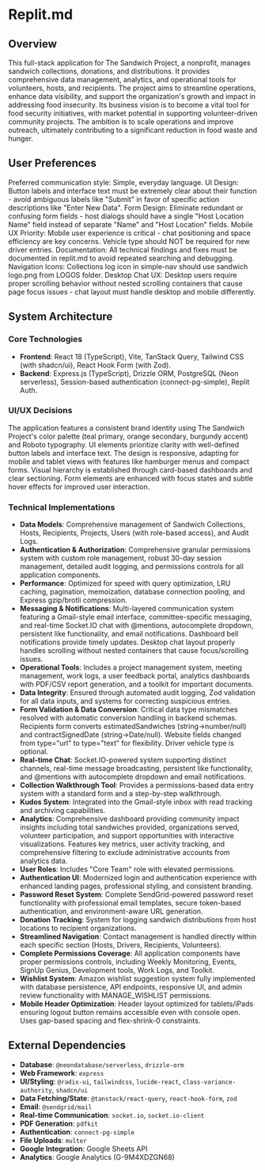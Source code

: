 # Replit.md

## Overview
This full-stack application for The Sandwich Project, a nonprofit, manages sandwich collections, donations, and distributions. It provides comprehensive data management, analytics, and operational tools for volunteers, hosts, and recipients. The project aims to streamline operations, enhance data visibility, and support the organization's growth and impact in addressing food insecurity. Its business vision is to become a vital tool for food security initiatives, with market potential in supporting volunteer-driven community projects. The ambition is to scale operations and improve outreach, ultimately contributing to a significant reduction in food waste and hunger.

## User Preferences
Preferred communication style: Simple, everyday language.
UI Design: Button labels and interface text must be extremely clear about their function - avoid ambiguous labels like "Submit" in favor of specific action descriptions like "Enter New Data".
Form Design: Eliminate redundant or confusing form fields - host dialogs should have a single "Host Location Name" field instead of separate "Name" and "Host Location" fields.
Mobile UX Priority: Mobile user experience is critical - chat positioning and space efficiency are key concerns. Vehicle type should NOT be required for new driver entries.
Documentation: All technical findings and fixes must be documented in replit.md to avoid repeated searching and debugging.
Navigation Icons: Collections log icon in simple-nav should use sandwich logo.png from LOGOS folder.
Desktop Chat UX: Desktop users require proper scrolling behavior without nested scrolling containers that cause page focus issues - chat layout must handle desktop and mobile differently.

## System Architecture

### Core Technologies
- **Frontend**: React 18 (TypeScript), Vite, TanStack Query, Tailwind CSS (with shadcn/ui), React Hook Form (with Zod).
- **Backend**: Express.js (TypeScript), Drizzle ORM, PostgreSQL (Neon serverless), Session-based authentication (connect-pg-simple), Replit Auth.

### UI/UX Decisions
The application features a consistent brand identity using The Sandwich Project's color palette (teal primary, orange secondary, burgundy accent) and Roboto typography. UI elements prioritize clarity with well-defined button labels and interface text. The design is responsive, adapting for mobile and tablet views with features like hamburger menus and compact forms. Visual hierarchy is established through card-based dashboards and clear sectioning. Form elements are enhanced with focus states and subtle hover effects for improved user interaction.

### Technical Implementations
- **Data Models**: Comprehensive management of Sandwich Collections, Hosts, Recipients, Projects, Users (with role-based access), and Audit Logs.
- **Authentication & Authorization**: Comprehensive granular permissions system with custom role management, robust 30-day session management, detailed audit logging, and permissions controls for all application components.
- **Performance**: Optimized for speed with query optimization, LRU caching, pagination, memoization, database connection pooling, and Express gzip/brotli compression.
- **Messaging & Notifications**: Multi-layered communication system featuring a Gmail-style email interface, committee-specific messaging, and real-time Socket.IO chat with @mentions, autocomplete dropdown, persistent like functionality, and email notifications. Dashboard bell notifications provide timely updates. Desktop chat layout properly handles scrolling without nested containers that cause focus/scrolling issues.
- **Operational Tools**: Includes a project management system, meeting management, work logs, a user feedback portal, analytics dashboards with PDF/CSV report generation, and a toolkit for important documents.
- **Data Integrity**: Ensured through automated audit logging, Zod validation for all data inputs, and systems for correcting suspicious entries.
- **Form Validation & Data Conversion**: Critical data type mismatches resolved with automatic conversion handling in backend schemas. Recipients form converts estimatedSandwiches (string→number/null) and contractSignedDate (string→Date/null). Website fields changed from type="url" to type="text" for flexibility. Driver vehicle type is optional.
- **Real-time Chat**: Socket.IO-powered system supporting distinct channels, real-time message broadcasting, persistent like functionality, and @mentions with autocomplete dropdown and email notifications.
- **Collection Walkthrough Tool**: Provides a permissions-based data entry system with a standard form and a step-by-step walkthrough.
- **Kudos System**: Integrated into the Gmail-style inbox with read tracking and archiving capabilities.
- **Analytics**: Comprehensive dashboard providing community impact insights including total sandwiches provided, organizations served, volunteer participation, and support opportunities with interactive visualizations. Features key metrics, user activity tracking, and comprehensive filtering to exclude administrative accounts from analytics data.
- **User Roles**: Includes "Core Team" role with elevated permissions.
- **Authentication UI**: Modernized login and authentication experience with enhanced landing pages, professional styling, and consistent branding.
- **Password Reset System**: Complete SendGrid-powered password reset functionality with professional email templates, secure token-based authentication, and environment-aware URL generation.
- **Donation Tracking**: System for logging sandwich distributions from host locations to recipient organizations.
- **Streamlined Navigation**: Contact management is handled directly within each specific section (Hosts, Drivers, Recipients, Volunteers).
- **Complete Permissions Coverage**: All application components have proper permissions controls, including Weekly Monitoring, Events, SignUp Genius, Development tools, Work Logs, and Toolkit.
- **Wishlist System**: Amazon wishlist suggestion system fully implemented with database persistence, API endpoints, responsive UI, and admin review functionality with MANAGE_WISHLIST permissions.
- **Mobile Header Optimization**: Header layout optimized for tablets/iPads ensuring logout button remains accessible even with console open. Uses gap-based spacing and flex-shrink-0 constraints.

## External Dependencies
- **Database**: `@neondatabase/serverless`, `drizzle-orm`
- **Web Framework**: `express`
- **UI/Styling**: `@radix-ui`, `tailwindcss`, `lucide-react`, `class-variance-authority`, `shadcn/ui`
- **Data Fetching/State**: `@tanstack/react-query`, `react-hook-form`, `zod`
- **Email**: `@sendgrid/mail`
- **Real-time Communication**: `socket.io`, `socket.io-client`
- **PDF Generation**: `pdfkit`
- **Authentication**: `connect-pg-simple`
- **File Uploads**: `multer`
- **Google Integration**: Google Sheets API
- **Analytics**: Google Analytics (G-9M4XDZGN68)